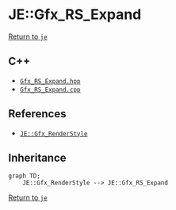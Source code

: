 # JE::Gfx_RS_Expand

[Return to `je`](/docs/je.md)

## C++

- [`Gfx_RS_Expand.hpp`](/src/je/Gfx_RS_Expand.hpp)
- [`Gfx_RS_Expand.cpp`](/src/je/Gfx_RS_Expand.cpp)

## References

- [`JE::Gfx_RenderStyle`](/docs/je/Gfx_RenderStyle.md)

## Inheritance

```mermaid
graph TD;
    JE::Gfx_RenderStyle --> JE::Gfx_RS_Expand
```

[Return to `je`](/docs/je.md)